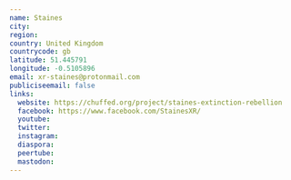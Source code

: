 ```yaml
---
name: Staines
city:
region:
country: United Kingdom
countrycode: gb
latitude: 51.445791
longitude: -0.5105896
email: xr-staines@protonmail.com
publiciseemail: false
links:
  website: https://chuffed.org/project/staines-extinction-rebellion
  facebook: https://www.facebook.com/StainesXR/
  youtube:
  twitter:
  instagram:
  diaspora:
  peertube:
  mastodon:
---
```

